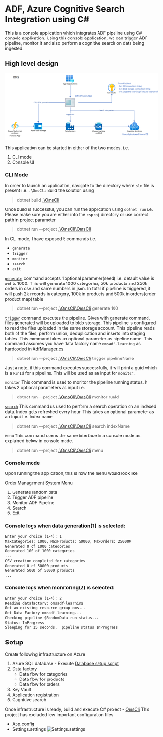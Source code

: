 # ADF, Azure Cognitive Search Integration using C#
This is a console application which integrates ADF pipeline using C# console application. Using this console application, we can trigger ADF pipeline, monitor it and also perform a cognitive search on data being ingested. 

## High level design
![Image not available](Assets/OMS.png)

This application can be started in either of the two modes.
i.e. 
1. CLI mode
2. Console UI

### CLI Mode

In order to launch an application, navigate to the directory where `sln` file is present i.e. `.\OmsCli`
Build the solution using 
> dotnet build [.\OmsCli](./OmsCli/)

Once build is successful, you can run the application using `dotnet run` i.e.
Please make sure you are either into the `csproj` directory or use correct path in project parameter

> dotnet run --project [.\OmsCli\OmsCli](./OmsCli/OmsCli/)

In CLI mode, I have exposed 5 commands
i.e.
- `generate` 
- `trigger`
- `monitor`
- `search`
- `exit`

[`generate`](./OmsCli/OmsCli/AzureManager/DataGenerator.cs) command accepts 1 optional parameter(seed) i.e. default value is set to 1000. This will generate 1000 categories, 50k products and 250k orders in csv and same numbers in json.
In total if pipeline is triggered, it will push 2k records in category, 100k in products and 500k in orders(order product map) table

> dotnet run --project [.\OmsCli\OmsCli](./OmsCli/OmsCli/) generate 100

[`trigger`](./OmsCli/OmsCli/AzureManager/AdfManager.cs) command executes the pipeline. Given with generate command, files generated will be uploaded to blob storage. This pipeline is configured to read the files uploaded in the same storage account. This pipeline reads both of the files, perform union, deduplication and inserts into staging tables. This command takes an optional parameter as pipeline name. This command assumes you have data factory name `omsadf-learning` as hardcoded in [AdfManager.cs](./OmsCli/OmsCli/AzureManager/AdfManager.cs)

> dotnet run --project [.\OmsCli\OmsCli](./OmsCli/OmsCli/) trigger pipelineName

Just a note, if this command executes successfully, it will print a guid which is a `RunId` for a pipeline. This will be used as an input for `monitor`.

`monitor` This command is used to monitor the pipeline running status. It takes 2 optional parameters as input i.e. 

> dotnet run --project [.\OmsCli\OmsCli](./OmsCli/OmsCli/) monitor runId

[`search`](./OmsCli/OmsCli/AzureManager/SearchManager.cs) This command us used to perform a search operation on an indexed data. Index gets refreshed every hour. This takes an optional parameter as an input i.e. index name

> dotnet run --project [.\OmsCli\OmsCli](./OmsCli/OmsCli/) search indexName


`Menu` This command opens the same interface in a console mode as explained below in console mode.

> dotnet run --project [.\OmsCli\OmsCli](./OmsCli/OmsCli/) menu

### Console mode

Upon running the application, this is how the menu would look like

Order Management System Menu
1. Generate random data
2. Trigger ADF pipeline
3. Monitor ADF Pipeline
4. Search
5. Exit

### Console logs when data generation(1) is selected:
```
Enter your choice (1-4): 1
MaxCategories: 1000, MaxProducts: 50000, MaxOrders: 250000
Generated 0 of 1000 categories
Generated 100 of 1000 categories
...
CSV creation completed for categories
Generated 0 of 50000 products
Generated 5000 of 50000 products
...
``````

### Console logs when monitoring(2) is selected: 
```
Enter your choice (1-4): 2
Reading datafactory: omsadf-learning
Get an existing resource group oms...
Get Data Factory omsadf-learning...
Checking pipeline $RandomData run status...
Status: InProgress
Sleeping for 15 seconds,  pipeline status InProgress
```


## Setup

Create following infrastructure on Azure
1. Azure SQL database - Execute [Database setup script](dbscripts/omsdb.sql)
2. Data factory
    - Data flow for categories
    - Data flow for products
    - Data flow for orders
3. Key Vault
4. Application registration
5. Cognitive search

Once infrastructure is ready,
build and execute C# project - [OmsCli](OmsCli/OmsCli.sln)
This project has excluded few important configuration files
- App.config
- Settings.settings 
![Settings.settings](Assets/Settings.Settings.png)
